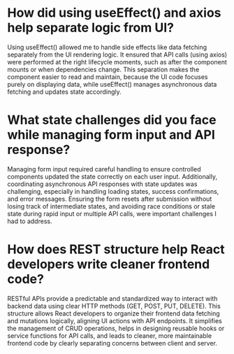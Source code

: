 # How did using useEffect() and axios help separate logic from UI?
Using useEffect() allowed me to handle side effects like data fetching separately from the UI rendering logic. It ensured that API calls (using axios) were performed at the right lifecycle moments, such as after the component mounts or when dependencies change. This separation makes the component easier to read and maintain, because the UI code focuses purely on displaying data, while useEffect() manages asynchronous data fetching and updates state accordingly.

# What state challenges did you face while managing form input and API response?
Managing form input required careful handling to ensure controlled components updated the state correctly on each user input. Additionally, coordinating asynchronous API responses with state updates was challenging, especially in handling loading states, success confirmations, and error messages. Ensuring the form resets after submission without losing track of intermediate states, and avoiding race conditions or stale state during rapid input or multiple API calls, were important challenges I had to address.

# How does REST structure help React developers write cleaner frontend code?
RESTful APIs provide a predictable and standardized way to interact with backend data using clear HTTP methods (GET, POST, PUT, DELETE). This structure allows React developers to organize their frontend data fetching and mutations logically, aligning UI actions with API endpoints. It simplifies the management of CRUD operations, helps in designing reusable hooks or service functions for API calls, and leads to cleaner, more maintainable frontend code by clearly separating concerns between client and server.